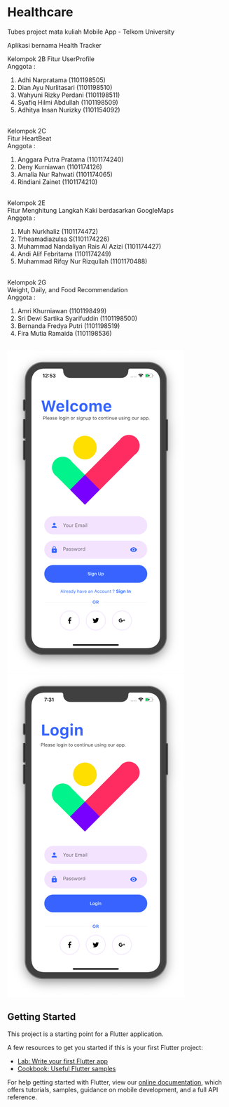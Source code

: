 # Healthcare

Tubes project mata kuliah Mobile App - Telkom University

Aplikasi bernama Health Tracker

Kelompok 2B
Fitur UserProfile<br>
Anggota :<br>
1. Adhi Narpratama        (1101198505)<br>
2. Dian Ayu Nurlitasari   (1101198510)<br>
3. Wahyuni Rizky Perdani  (1101198511)<br>
4. Syafiq Hilmi Abdullah  (1101198509)<br>
5. Adhitya Insan Nurizky  (1101154092)<br><br>

Kelompok 2C<br>
Fitur HeartBeat<br>
Anggota :<br>
1. Anggara Putra Pratama  (1101174240)<br>
2. Deny Kurniawan         (1101174126)<br>
3. Amalia Nur Rahwati     (1101174065)<br>
4. Rindiani Zainet        (1101174210)<br><br>

Kelompok 2E<br>
Fitur Menghitung Langkah Kaki berdasarkan GoogleMaps<br>
Anggota :<br>
1. Muh Nurkhaliz	  (1101174472)<br>
2. Trheamadiazulsa S(1101174226)<br>
3. Muhammad Nandaliyan Rais Al Azizi	(1101174427)<br>
4. Andi Alif Febritama		(1101174249)<br>
5. Muhammad Rifqy Nur Rizqullah	(1101170488)<br><br>


Kelompok 2G<br>
Weight, Daily, and Food Recommendation<br>
Anggota :<br>
1. Amri Khurniawan  (1101198499)<br>
2. Sri Dewi Sartika Syarifuddin (1101198500)<br>
3. Bernanda Fredya Putri     (1101198519)<br>
4. Fira Mutia Ramaida       (1101198536)<br><br>

![WelcomeScreen](welcome_screen.png)  ![LoginScreen](login_screen.png)


## Getting Started

This project is a starting point for a Flutter application.

A few resources to get you started if this is your first Flutter project:

- [Lab: Write your first Flutter app](https://flutter.dev/docs/get-started/codelab)
- [Cookbook: Useful Flutter samples](https://flutter.dev/docs/cookbook)

For help getting started with Flutter, view our
[online documentation](https://flutter.dev/docs), which offers tutorials,
samples, guidance on mobile development, and a full API reference.

